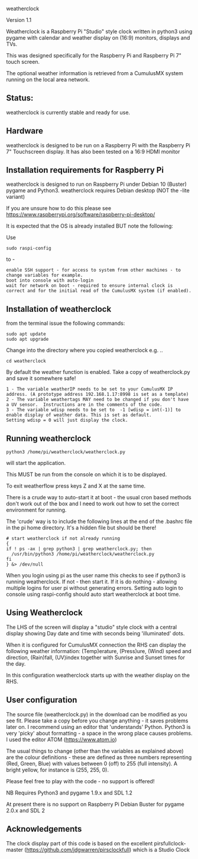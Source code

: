 weatherclock

Version 1.1

Weatherclock is a Raspberry Pi "Studio" style clock written in python3 using pygame with calendar and weather display on (16:9) monitors, displays and TVs.

This was designed specifically for the Raspberry Pi and Raspberry Pi 7" touch screen.

The optional weather information is retrieved from a CumulusMX system running on the local area network.

Status:
-------

weatherclock is currently stable and ready for use.

Hardware
--------
weatherclock is designed to be run on a Raspberry Pi with the Raspberry Pi 7" Touchscreen display.  It has also been tested on a 16:9 HDMI monitor


Installation requirements for Raspberry Pi
------------------------------------------

weatherclock is designed to run on Raspberry Pi under Debian 10 (Buster) pygame and Python3. weatherclock requires Debian desktop (NOT the -lite variant)

If you are unsure how to do this please see https://www.raspberrypi.org/software/raspberry-pi-desktop/  

It is expected that the OS is already installed BUT note the following:

Use
```
sudo raspi-config
```
to -
```
enable SSH support - for access to system from other machines - to change variables for example.
boot into console with auto-login
wait for network on boot - required to ensure internal clock is correct and for the initial read of the CumulusMX system (if enabled).
```
Installation of weatherclock
----------------------------

from the terminal issue the following commands:
```
sudo apt update
sudo apt upgrade
```

Change into the directory where you copied weatherclock e.g. ..
```
cd weatherclock
```
By default the weather function is enabled.
Take a copy of weatherclock.py and save it somewhere safe!
```
1 - The variable weatherIP needs to be set to your CumulusMX IP address. (A prototype address 192.168.1.17:8998 is set as a template)
2 - The variable weathertags MAY need to be changed if you don't have a UV sensor.  Instructions are in the comments of the code.
3 - The variable wdisp needs to be set to  -1 [wdisp = int(-1)] to enable display of weather data. This is set as default.
Setting wdisp = 0 will just display the clock.
```

Running weatherclock
--------------------
```
python3 /home/pi/weatherclock/weatherclock.py  
```
will start the application.

This MUST be run from the console on which it is to be displayed.

To exit weatherflow press keys Z and X at the same time.

There is a crude way to auto-start it at boot - the usual cron based methods don't work out of the box and I need to work out how to set the correct environment for running.

The 'crude' way is to include the following lines at the end of the .bashrc file in the pi home directory.  It's a hidden file but should be there!
```
# start weatherclock if not already running
{
if ! ps -ax | grep python3 | grep weatherclock.py; then
  /usr/bin/python3 /home/pi/weatherclock/weatherclock.py
fi
} &> /dev/null
```
When you login using pi as the user name this checks to see if python3 is running weatherclock.  If not - then start it. If it is do nothing - allowing multiple logins for user pi without generating errors.  Setting auto login to console using raspi-config should auto start weatherclock at boot time.

Using Weatherclock
------------------
The LHS of the screen will display a "studio" style clock with a central display showing Day date and time with seconds being 'illuminated' dots.

When it is configured for CumulusMX connection the RHS can display the following weather information: (Temp)erature, (Press)ure, (Wind) speed and direction, (Rain)fall, (UV)index together with Sunrise and Sunset times for the day.  

In this configuration weatherclock starts up with the weather display on the RHS.  

User configuration
------------------

The source file (weatherclock.py) in the download can be modified as you see fit.  Please take a copy before you change anything - it saves problems later on. I recommend using an editor that 'understands' Python.  Python3 is very 'picky' about formatting - a space in the wrong place causes problems. I used the editor ATOM (https://www.atom.io)

The usual things to change (other than the variables as explained above) are the colour definitions - these are defined as three numbers representing (Red, Green, Blue) with values between 0 (off) to 255 (full intensity). A bright yellow, for instance is (255, 255, 0).

Please feel free to play with the code - no support is offered!

NB  Requires Python3 and pygame 1.9.x and SDL 1.2

At present there is no support on Raspberry Pi Debian Buster for pygame 2.0.x and SDL 2

Acknowledgements
----------------

The clock display part of this code is based on the excellent pirsfullclock-master (https://github.com/jdgwarren/pirsclockfull) which is a Studio Clock

